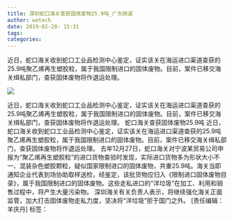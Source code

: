 ```yaml
---
title: 深圳蛇口海关查获固体废物25.9吨_广东频道
author: wetech
date: 2019-02-20- 15:31
tags: 
categories: 
---
```

近日，蛇口海关收到蛇口工业品检测中心鉴定，证实该关在海运进口渠道查获的25.9吨聚乙烯再生塑胶粒，属于我国限制进口的固体废物。目前，案件已移交海关缉私部门，查获固体废物将作退运处理。
<!-- more -->
                
<img align="center" border="0" src="http://p2.ifengimg.com/a/2016/0810/204c433878d5cf9size1_w16_h16.png" />
                
                
            
近日，蛇口海关收到蛇口工业品检测中心鉴定，证实该关在海运进口渠道查获的25.9吨聚乙烯再生塑胶粒，属于我国限制进口的固体废物。目前，案件已移交海关缉私部门，查获固体废物将作退运处理。
蛇口海关查获固体废物25.9吨
近日，蛇口海关收到蛇口工业品检测中心鉴定，证实该关在海运进口渠道查获的25.9吨聚乙烯再生塑胶粒，属于我国限制进口的固体废物。目前，案件已移交海关缉私部门，查获固体废物将作退运处理。
去年12月27日，蛇口海关对宁波某贸易公司申报为“聚乙烯再生塑胶粒”的进口货物查验时发现，实际进口货物多为形状大小不一、混装杂色塑胶颗粒，疑似国家限制进口的固体废物，共重25.9吨。海关当即通知企业代表到场协助取样送检，经鉴定，该批货物应归入《限制进口固体废物目录》，属于我国限制进口的固体废物。这些走私进口的“洋垃圾”在加工、利用和销售过程中，将产生大量污染物。
深圳海关有关负责人表示，将继续强化海关正面监管，加大打击固体废物走私力度，坚决将“洋垃圾”拒于国门之外。
[责任编辑：羊庆丹]
标签：
 
             
